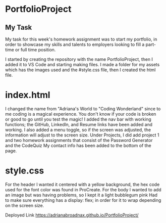 # PortfolioProject

## My Task

My task for this week's homework assignment was to start my portfolio, in order to showcase my skills and talents to employers looking to fill a part-time or full time position.

I started by creating the repository with the name PortfolioProject, then I added it to VS Code and starting making files. I made a folder for my assets which has the images used and the #style.css file, then I created the html file.

# index.html
I changed the name from "Adriana's World to "Coding Wonderland" since to me coding is a magical experience. You don't know if your code is broken or good to go until you test the magic! 
I added the nav bar with working functions;
the GitHub, LinkedIn, and Resume links have been added and working.
I also added a menu toggle, so if the screen was adjusted, the information will adjust to the screen size.
Under Projects, I did add project 1 and two homework assignments that consist of the Password Generator and the CodeQuiz
My contact info has been added to the bottom of the page.


# style.css
For the header I wanted it centered with a yellow background, the hex code used for the font color was found in ProCreate.
For the body I wanted to add an image but was having problems, so I kept it a light bubblegum pink
Had to make sure everything has a display: flex; in order for it to wrap depending on the screen size.

 Deployed Link https://adrianabroadnax.github.io/PortfolioProject/